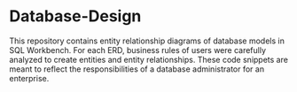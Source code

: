 # Database-Design
This repository contains entity relationship diagrams of database models in SQL Workbench. For each ERD, business rules of users were carefully analyzed to create entities and entity relationships. These code snippets are meant to reflect the responsibilities of a database administrator for an enterprise.
